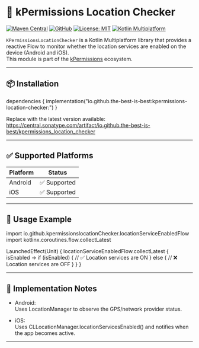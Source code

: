 # 📡 kPermissions Location Checker

[![Maven Central](https://img.shields.io/maven-central/v/io.github.the-best-is-best/kpermissions-location-checker)](https://central.sonatype.com/artifact/io.github.the-best-is-best/kpermissions-location-checker)
[![GitHub](https://img.shields.io/badge/GitHub-the--best--is--best/kPermissions-181717?logo=github)](https://github.com/the-best-is-best/kPermissions)
[![License: MIT](https://img.shields.io/badge/License-MIT-blue.svg)](https://opensource.org/licenses/MIT)
[![Kotlin Multiplatform](https://img.shields.io/badge/Kotlin-Multiplatform-blueviolet?logo=kotlin)](https://kotlinlang.org/docs/multiplatform.html)

`KPermissionsLocationChecker` is a Kotlin Multiplatform library that provides a reactive Flow to
monitor whether the location services are enabled on the device (Android and iOS).  
This module is part of the [kPermissions](https://github.com/the-best-is-best/kPermissions)
ecosystem.

---

## 📦 Installation

dependencies {
implementation("io.github.the-best-is-best:kpermissions-location-checker:<version>")
}

Replace <version> with the latest version available:  
https://central.sonatype.com/artifact/io.github.the-best-is-best/kpermissions_location_checker

---

## ✅ Supported Platforms

| Platform | Status      |
|----------|-------------|
| Android  | ✅ Supported |
| iOS      | ✅ Supported |

---

## 🔄 Usage Example

import io.github.kpermissionslocationChecker.locationServiceEnabledFlow
import kotlinx.coroutines.flow.collectLatest

LaunchedEffect(Unit) {
locationServiceEnabledFlow.collectLatest { isEnabled ->
if (isEnabled) {
// ✅ Location services are ON
} else {
// ❌ Location services are OFF
}
}
}

---

## 🔧 Implementation Notes

- Android:  
  Uses LocationManager to observe the GPS/network provider status.

- iOS:  
  Uses CLLocationManager.locationServicesEnabled() and notifies when the app becomes active.

---
